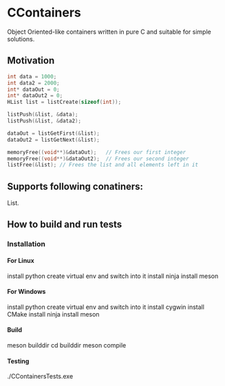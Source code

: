 # CContainers
Object Oriented-like containers written in pure C and suitable for simple solutions.


## Motivation

```C
int data = 1000;
int data2 = 2000;
int* dataOut = 0;
int* dataOut2 = 0;
HList list = listCreate(sizeof(int));

listPush(&list, &data);
listPush(&list, &data2);

dataOut = listGetFirst(&list); 
dataOut2 = listGetNext(&list);  

memoryFree((void**)&dataOut);   // Frees our first integer
memoryFree((void**)&dataOut2);  // Frees our second integer
listFree(&list); // Frees the list and all elements left in it
```  
  
## Supports following conatiners:

List.


## How to build and run tests

### Installation 

#### For Linux
install python
create virtual env and switch into it
install ninja
install meson

#### For Windows
install python
create virtual env and switch into it
install cygwin
install CMake
install ninja
install meson

#### Build
meson builddir
cd builddir
meson compile

#### Testing
./CContainersTests.exe

